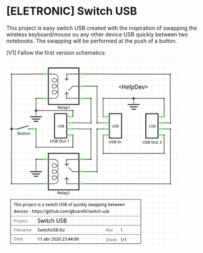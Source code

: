 # [ELETRONIC] Switch USB

This project is easy switch USB created with the inspiration of swapping the wireless keyboard/mouse ou any other device USB quickly between two notebooks. The swapping will be performed at the push of a button.

[V1] Fallow the first version schematics:

<img src="images/schematics_v1.1.png" width="450"/>

